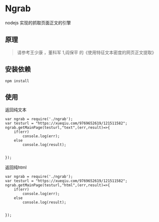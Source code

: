 # Ngrab
nodejs 实现的抓取页面正文的引擎

## 原理
> 请参考王少康 ，董科军 1,阎保平 的《使用特征文本密度的网页正文提取》

## 安装依赖
`npm install`

## 使用
返回纯文本
```
var ngrab = require('./ngrab');
var testurl = "https://xueqiu.com/9769652619/121511582";
ngrab.getMainPage(testurl,"text",(err,result)=>{
    if(err)
        console.log(err);
    else
        console.log(result);


});
```
返回纯html
```
var ngrab = require('./ngrab');
var testurl = "https://xueqiu.com/9769652619/121511582";
ngrab.getMainPage(testurl,"html",(err,result)=>{
    if(err)
        console.log(err);
    else
        console.log(result);


});
```
